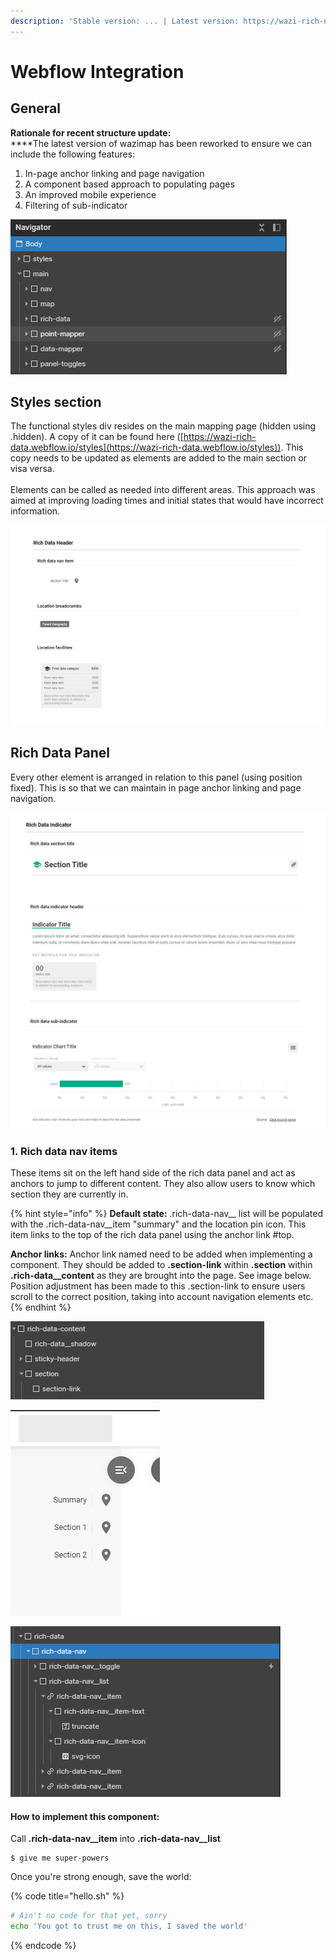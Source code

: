 ```yaml
---
description: 'Stable version: ... | Latest version: https://wazi-rich-data.webflow.io/'
---
```


# Webflow Integration

## General

**Rationale for recent structure update:**\
****The latest version of wazimap has been reworked to ensure we can include the following features:

1. In-page anchor linking and page navigation
2. A component based approach to populating pages
3. An improved mobile experience
4. Filtering of sub-indicator

![Overall page structure. ](../.gitbook/assets/image.png)

## Styles section

The functional styles div resides on the main mapping page (hidden using .hidden). A copy of it can be found here ([https://wazi-rich-data.webflow.io/styles](https://wazi-rich-data.webflow.io/styles)). This copy needs to be updated as elements are added to the main section or visa versa.\
\
Elements can be called as needed into different areas. This approach was aimed at improving loading times and initial states that would have incorrect information.

![The individual components ready to be cloned.](<../.gitbook/assets/image (1) (1).png>)

## Rich Data Panel

Every other element is arranged in relation to this panel (using position fixed). This is so that we can maintain in page anchor linking and page navigation.

![The styled components for the rich data panel](<../.gitbook/assets/image (2).png>)

### 1. Rich data nav items

These items sit on the left hand side of the rich data panel and act as anchors to jump to different content. They also allow users to know which section they are currently in.

{% hint style="info" %}
**Default state:** .rich-data-nav\_\_ list will be populated with the .rich-data-nav\_\_item "summary" and the location pin icon. This item links to the top of the rich data panel using the anchor link #top.

**Anchor links:** Anchor link named need to be added when implementing a component. They should be added to **.section-link** within **.section** within **.rich-data\_\_content** as they are brought into the page. See image below. Position adjustment has been made to this .section-link to ensure users scroll to the correct position, taking into account navigation elements etc.
{% endhint %}

![.section-link within a .section](<../.gitbook/assets/image (6).png>)

![Example nav items](<../.gitbook/assets/image (3).png>)

![Structure of the .rich-data-nav](<../.gitbook/assets/image (5).png>)

#### How to implement this component:

Call **.rich-data-nav\_\_item** into **.rich-data-nav\_\_list**

```
$ give me super-powers
```

Once you're strong enough, save the world:

{% code title="hello.sh" %}
```bash
# Ain't no code for that yet, sorry
echo 'You got to trust me on this, I saved the world'
```
{% endcode %}

